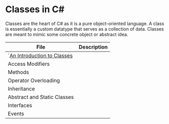 # Classes in C#
Classes are the heart of C# as it is a pure object-oriented language. A class is essentially a custom datatype that serves as a collection of data. 
Classes are meant to mimic some concrete object or abstract idea.

| File | Description | 
| ---- | ----------- |
| ´[An Introduction to Classes](https://github.com/EthanC2/Notes-and-Writeups/blob/main/C%23/Object-oriented%20Programming/An%20Introduction%20to%20Classes.md) |  |
| Access Modifiers |  |
| Methods |  |
| Operator Overloading |  |
| Inheritance |  |
| Abstract and Static Classes |
| Interfaces |  |
| Events |  |
